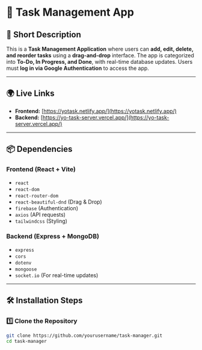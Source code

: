 # 📝 Task Management App

## 📌 Short Description
This is a **Task Management Application** where users can **add, edit, delete, and reorder tasks** using a **drag-and-drop** interface. The app is categorized into **To-Do, In Progress, and Done**, with real-time database updates. Users must **log in via Google Authentication** to access the app.

---

## 🌍 Live Links
- **Frontend:** [https://yotask.netlify.app/](https://yotask.netlify.app/)
- **Backend:** [https://yo-task-server.vercel.app/](https://yo-task-server.vercel.app/)

---

## 📦 Dependencies

### **Frontend (React + Vite)**
- `react`
- `react-dom`
- `react-router-dom`
- `react-beautiful-dnd` (Drag & Drop)
- `firebase` (Authentication)
- `axios` (API requests)
- `tailwindcss` (Styling)

### **Backend (Express + MongoDB)**
- `express`
- `cors`
- `dotenv`
- `mongoose`
- `socket.io` (For real-time updates)

---

## 🛠 Installation Steps

### **1️⃣ Clone the Repository**
```bash
git clone https://github.com/yourusername/task-manager.git
cd task-manager

